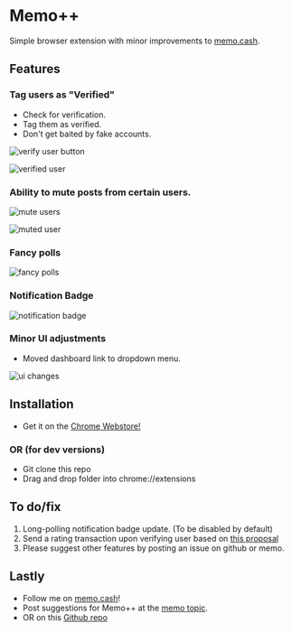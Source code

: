 # Memo++
Simple browser extension with minor improvements to [memo.cash](https://memo.cash/).

## Features

### Tag users as "Verified"
+ Check for verification.
+ Tag them as verified.
+ Don't get baited by fake accounts.

![verify user button](https://i.imgur.com/RswgtSe.png)

![verified user](https://i.imgur.com/H5KKdom.png)

### Ability to mute posts from certain users.
![mute users](https://i.imgur.com/RYc3QRg.png)

![muted user](https://i.imgur.com/vjrgpKh.png)

### Fancy polls
![fancy polls](https://i.imgur.com/QOVtCDj.png)

### Notification Badge
![notification badge](https://i.imgur.com/VHy8vch.png)


### Minor UI adjustments
+ Moved dashboard link to dropdown menu.

![ui changes](https://i.imgur.com/H4TN2SL.png)

## Installation
+ Get it on the [Chrome Webstore!](https://chrome.google.com/webstore/detail/memo%2B%2B/efbehadlmgmkdflmmfjnadbnfamloeie)

### OR (for dev versions)
+ Git clone this repo
+ Drag and drop folder into chrome://extensions

## To do/fix
1. Long-polling notification badge update. (To be disabled by default)
2. Send a rating transaction upon verifying user based on [this proposal](https://steemit.com/memo/@freetrade/memo-s-reputation-system-proposal)
3. Please suggest other features by posting an issue on github or memo.

## Lastly
+ Follow me on [memo.cash](https://memo.cash/profile/1HezZbHLhd6fcKs1ytUxDjSF3mcUdHiUeL)!
+ Post suggestions for Memo++ at the [memo topic](https://memo.cash/topic/memo).
+ OR on this [Github repo](https://github.com/xmodulus/MemoPlusPlus)
